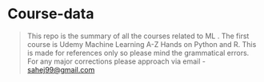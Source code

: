 # Course-data

> This repo is the summary of all the courses related to ML .
> The first course is Udemy Machine Learning A-Z  Hands on Python and R.
> This is made for references only so please mind the grammatical errors.
> For any major corrections please approach via email - sahej99@gmail.com
